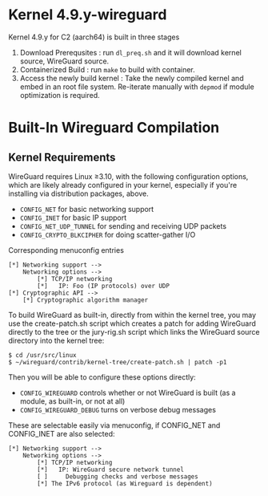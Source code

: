 # Kernel 4.9.y-wireguard

Kernel 4.9.y for C2 (aarch64) is built in three stages

1. Download Prerequsites : run `dl_preq.sh` and it will download kernel source, WireGuard source.
2. Containerized Build : run `make` to build with container.
3. Access the newly build kernel : Take the newly compiled kernel and embed in an root file system. Re-iterate manually with `depmod` if module optimization is required.

# Built-In Wireguard Compilation
## Kernel Requirements

WireGuard requires Linux ≥3.10, with the following configuration options, which are likely already configured in your kernel, especially if you're installing via distribution packages, above.

  - `CONFIG_NET` for basic networking support
  - `CONFIG_INET` for basic IP support
  - `CONFIG_NET_UDP_TUNNEL` for sending and receiving UDP packets
  - `CONFIG_CRYPTO_BLKCIPHER` for doing scatter-gather I/O

Corresponding menuconfig entries

```
[*] Networking support -->
    Networking options -->
        [*] TCP/IP networking
        [*]   IP: Foo (IP protocols) over UDP
[*] Cryptographic API -->
    [*] Cryptographic algorithm manager
```

To build WireGuard as built-in, directly from within the kernel tree, you may use the create-patch.sh script which creates a patch for adding WireGuard directly to the tree or the jury-rig.sh script which links the WireGuard source directory into the kernel tree:

```
$ cd /usr/src/linux
$ ~/wireguard/contrib/kernel-tree/create-patch.sh | patch -p1
```

Then you will be able to configure these options directly:

  - `CONFIG_WIREGUARD` controls whether or not WireGuard is built (as a module, as built-in, or not at all)
  - `CONFIG_WIREGUARD_DEBUG` turns on verbose debug messages

These are selectable easily via menuconfig, if CONFIG_NET and CONFIG_INET are also selected:

```
[*] Networking support -->
    Networking options -->
        [*] TCP/IP networking
        [*]   IP: WireGuard secure network tunnel
        [ ]     Debugging checks and verbose messages
        [*] The IPv6 protocol (as Wireguard is dependent)
````
